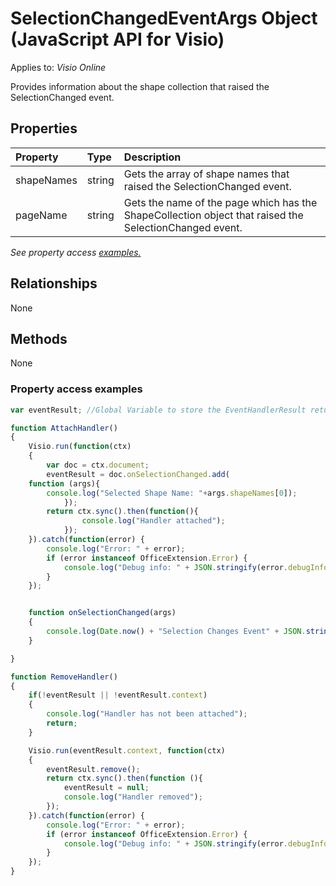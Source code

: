 # SelectionChangedEventArgs Object (JavaScript API for Visio)

Applies to: _Visio Online_

Provides information about the shape collection that raised the SelectionChanged event.

## Properties

| Property	   | Type	|Description
|:---------------|:--------|:----------|
|shapeNames|string|Gets the array of shape names that raised the SelectionChanged event.|
|pageName|string|Gets the name of the page which has the ShapeCollection object that raised the SelectionChanged event.|

_See property access [examples.](#property-access-examples)_

## Relationships
None

## Methods
None

### Property access examples
```js
var eventResult; //Global Variable to store the EventHandlerResult returned on attaching handler.

function AttachHandler()
{
    Visio.run(function(ctx)
    {
        var doc = ctx.document;
        eventResult = doc.onSelectionChanged.add(
	function (args){
		console.log("Selected Shape Name: "+args.shapeNames[0]);
			});
        return ctx.sync().then(function(){
                console.log("Handler attached");
            });
    }).catch(function(error) {
		console.log("Error: " + error);
		if (error instanceof OfficeExtension.Error) {
			console.log("Debug info: " + JSON.stringify(error.debugInfo));
		}
    });


    function onSelectionChanged(args)
    {
        console.log(Date.now() + "Selection Changes Event" + JSON.stringify(args));
    }

}

function RemoveHandler()
{
    if(!eventResult || !eventResult.context)
    {
        console.log("Handler has not been attached");
        return;
    }

    Visio.run(eventResult.context, function(ctx)
    {
        eventResult.remove();
        return ctx.sync().then(function (){
            eventResult = null;
            console.log("Handler removed");
        });
    }).catch(function(error) {
		console.log("Error: " + error);
		if (error instanceof OfficeExtension.Error) {
			console.log("Debug info: " + JSON.stringify(error.debugInfo));
		}
    });
}
```
